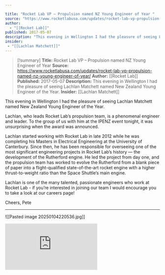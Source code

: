 ```yaml
---

title: "Rocket Lab VP – Propulsion named NZ Young Engineer of Year "
source: "https://www.rocketlabusa.com/updates/rocket-lab-vp-propulsion-named-nz-young-engineer-of-year/"
author:
  - "[[Rocket Lab]]"
published: 2017-05-07
description: "This evening in Wellington I had the pleasure of seeing Lachlan Matchett named New Zealand Young Engineer of the Year."
insider:
 - "[[Lachlan Matchett]]"
---
```

>[!summary]
**Title:** Rocket Lab VP – Propulsion named NZ Young Engineer of Year 
**Source:** https://www.rocketlabusa.com/updates/rocket-lab-vp-propulsion-named-nz-young-engineer-of-year/
**Author:** [[Rocket Lab]]
**Published:** 2017-05-07
**Description:** This evening in Wellington I had the pleasure of seeing Lachlan Matchett named New Zealand Young Engineer of the Year.
**Insider:** [[Lachlan Matchett]]

This evening in Wellington I had the pleasure of seeing Lachlan Matchett named New Zealand Young Engineer of the Year.

Lachlan, who leads Rocket Lab’s propulsion team, is a phenomenal engineer and leader. To the group of us with him at the IPENZ event tonight, it was unsurprising when the award was announced.

Lachlan started working with Rocket Lab in late 2012 while he was completing his Masters in Electrical Engineering at the University of Canterbury. Since then, he has been responsible for overseeing one of the most significant engineering projects in Rocket Lab’s history — the development of the Rutherford engine. He led the project from day one, and the propulsion team has worked to evolve the Rutherford from a blank piece of paper into a flight-qualified state-of-the-art rocket engine with a higher thrust-to-weight ratio than the Space Shuttle’s main engine.

Lachlan is one of the many talented, passionate engineers who work at Rocket Lab - if you’re interested in joining our team I would encourage you to take a look at our careers page!

Cheers,
Pete

---

![[Pasted image 20250104220536.jpg]]
<iframe   src="https://www.youtube.com/embed/Ngvow6egisg" title="Rocket Lab’s Rutherford Engine Qualified for Flight" frameborder="0" allow="accelerometer; autoplay; clipboard-write; encrypted-media; gyroscope; picture-in-picture; web-share" referrerpolicy="strict-origin-when-cross-origin" allowfullscreen></iframe>